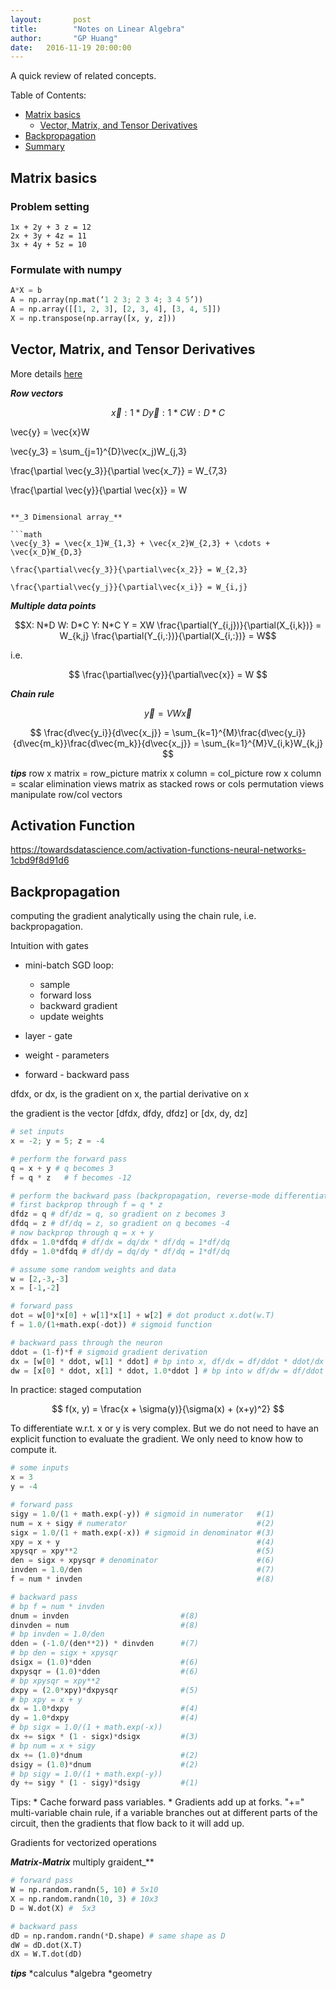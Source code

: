 ```yaml
---
layout:       post
title:        "Notes on Linear Algebra"
author:       "GP Huang"
date:   2016-11-19 20:00:00
---
```


A quick review of related concepts.

Table of Contents:

- [Matrix basics](#Matrix)
  - [Vector, Matrix, and Tensor Derivatives](#Derivatives)
- [Backpropagation](#Backpropagation)
- [Summary](#summary)

<a name='Matrix'></a>

## Matrix basics

### Problem setting

```
1x + 2y + 3 z = 12
2x + 3y + 4z = 11
3x + 4y + 5z = 10
```

### Formulate with numpy

```python
A*X = b
A = np.array(np.mat(‘1 2 3; 2 3 4; 3 4 5’))
A = np.array([[1, 2, 3], [2, 3, 4], [3, 4, 5]])
X = np.transpose(np.array([x, y, z]))
```
<a name='Derivatives'></a>

## Vector, Matrix, and Tensor Derivatives

More details [here](http://cs231n.stanford.edu/vecDerivs.pdf)

**_Row vectors_**

$$
\vec{x}: 1*D
\vec{y} : 1*C
W: D*C
$$

\vec{y} = \vec{x}W

\vec{y_3} = \sum_{j=1}^{D}\vec(x_j)W_{j,3}

\frac{\partial \vec{y_3}}{\partial \vec{x_7}} = W_{7,3}

\frac{\partial \vec{y}}{\partial \vec{x}} = W
```

**_3 Dimensional array_**

```math
\vec{y_3} = \vec{x_1}W_{1,3} + \vec{x_2}W_{2,3} + \cdots + \vec{x_D}W_{D,3}

\frac{\partial\vec{y_3}}{\partial\vec{x_2}} = W_{2,3}

\frac{\partial\vec{y_j}}{\partial\vec{x_i}} = W_{i,j}
```

**_Multiple data points_**

```math
X: N*D
W: D*C
Y: N*C

Y = XW

\frac{\partial(Y_{i,j})}{\partial(X_{i,k})} = W_{k,j}

\frac{\partial(Y_{i,:})}{\partial(X_{i,:})} = W
```

i.e.

$$
\frac{\partial\vec{y}}{\partial\vec{x}} = W
$$

**_Chain rule_**

$$
\vec{y} = VW\vec{x}
$$

$$
\frac{d\vec{y_i}}{d\vec{x_j}} = \sum_{k=1}^{M}\frac{d\vec{y_i}}{d\vec{m_k}}\frac{d\vec{m_k}}{d\vec{x_j}} = \sum_{k=1}^{M}V_{i,k}W_{k,j}
$$

**_tips_**
row x matrix = row\_picture
matrix x column = col\_picture
row x column = scalar
elimination views matrix as stacked rows or cols
permutation views manipulate row/col vectors

<a name='Backpropagation'></a>

## Activation Function
https://towardsdatascience.com/activation-functions-neural-networks-1cbd9f8d91d6

## Backpropagation

computing the gradient analytically using the chain rule, i.e. backpropagation.

Intuition with gates

* mini-batch SGD loop:
  - sample
  - forward loss
  - backward gradient
  - update weights

* layer - gate
* weight - parameters
* forward - backward pass

dfdx, or dx, is the gradient on x, the partial derivative on x

the gradient is the vector [dfdx, dfdy, dfdz] or [dx, dy, dz]

```python
# set inputs
x = -2; y = 5; z = -4

# perform the forward pass
q = x + y # q becomes 3
f = q * z   # f becomes -12

# perform the backward pass (backpropagation, reverse-mode differentiation)
# first backprop through f = q * z
dfdz = q # df/dz = q, so gradient on z becomes 3
dfdq = z # df/dq = z, so gradient on q becomes -4
# now backprop through q = x + y
dfdx = 1.0*dfdq # df/dx = dq/dx * df/dq = 1*df/dq
dfdy = 1.0*dfdq # df/dy = dq/dy * df/dq = 1*df/dq
```

```python
# assume some random weights and data
w = [2,-3,-3]
x = [-1,-2]

# forward pass
dot = w[0]*x[0] + w[1]*x[1] + w[2] # dot product x.dot(w.T)
f = 1.0/(1+math.exp(-dot)) # sigmoid function

# backward pass through the neuron
ddot = (1-f)*f # sigmoid gradient derivation
dx = [w[0] * ddot, w[1] * ddot] # bp into x, df/dx = df/ddot * ddot/dx = df/ddot * w
dw = [x[0] * ddot, x[1] * ddot, 1.0*ddot ] # bp into w df/dw = df/ddot * ddot/dw = df/ddot * x

```

In practice: staged computation

$$
f(x, y) = \frac{x + \sigma(y)}{\sigma(x) + (x+y)^2}
$$

To differentiate w.r.t. x or y is very complex.
But we do not need to have an explicit function to evaluate the gradient.
We only need to know how to compute it.

```python
# some inputs
x = 3
y = -4

# forward pass
sigy = 1.0/(1 + math.exp(-y)) # sigmoid in numerator   #(1)
num = x + sigy # numerator                             #(2)
sigx = 1.0/(1 + math.exp(-x)) # sigmoid in denominator #(3)
xpy = x + y                                            #(4)
xpysqr = xpy**2                                        #(5)
den = sigx + xpysqr # denominator                      #(6)
invden = 1.0/den                                       #(7)
f = num * invden                                       #(8)

# backward pass
# bp f = num * invden
dnum = invden                         #(8)
dinvden = num                         #(8)
# bp invden = 1.0/den
dden = (-1.0/(den**2)) * dinvden      #(7)
# bp den = sigx + xpysqr
dsigx = (1.0)*dden                    #(6)
dxpysqr = (1.0)*dden                  #(6)
# bp xpysqr = xpy**2                  
dxpy = (2.0*xpy)*dxpysqr              #(5)
# bp xpy = x + y                       
dx = 1.0*dxpy                         #(4)
dy = 1.0*dxpy                         #(4)
# bp sigx = 1.0/(1 + math.exp(-x))
dx += sigx * (1 - sigx)*dsigx         #(3)
# bp num = x + sigy
dx += (1.0)*dnum                      #(2)
dsigy = (1.0)*dnum                    #(2)
# bp sigy = 1.0/(1 + math.exp(-y))
dy += sigy * (1 - sigy)*dsigy         #(1)

```

Tips:
    * Cache forward pass variables.
    * Gradients add up at forks. "+=" multi-variable chain rule, if a variable branches out at different parts of the circuit, then the gradients that flow back to it will add up.

Gradients for vectorized operations

**_Matrix-Matrix_** multiply graident_**

```python
# forward pass
W = np.random.randn(5, 10) # 5x10
X = np.random.randn(10, 3) # 10x3
D = W.dot(X) #  5x3

# backward pass
dD = np.random.randn(*D.shape) # same shape as D
dW = dD.dot(X.T)
dX = W.T.dot(dD)

```

**_tips_**
*calculus
*algebra
*geometry
